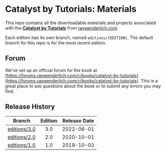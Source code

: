 # Catalyst by Tutorials: Materials


This repo contains all the downloadable materials and projects associated with the **[Catalyst by Tutorials](https://www.raywenderlich.com/books/catalyst-by-tutorials)** from [raywenderlich.com](https://www.raywenderlich.com).

Each edition has its own branch, named `editions/[EDITION]`. The default branch for this repo is for the most recent edition.

## Forum

We’ve set up an official forum for the book at [https://forums.raywenderlich.com/c/books/catalyst-by-tutorials](https://forums.raywenderlich.com/c/books/catalyst-by-tutorials). This is a great place to ask questions about the book or to submit any errors you may find.

## Release History

| Branch                                                                           | Edition | Release Date |
| -------------------------------------------------------------------------------- |:-------:|:------------:|
| [editions/3.0](https://github.com/raywenderlich/cat-materials/tree/editions/3.0) | 3.0     | 2022-06-01   |
| [editions/2.0](https://github.com/raywenderlich/cat-materials/tree/editions/2.0) | 2.0     | 2020-10-01   |
| [editions/1.0](https://github.com/raywenderlich/cat-materials/tree/editions/1.0) | 1.0     | 2019-10-02   |

